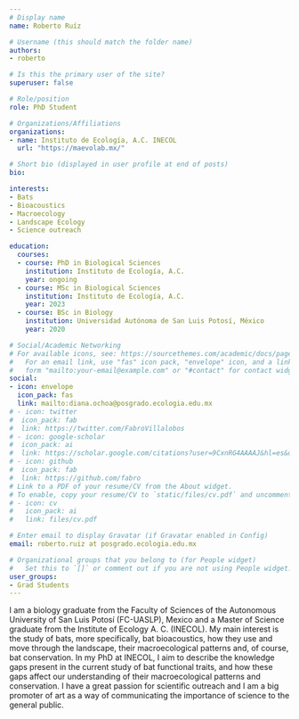 ```yaml
---
# Display name
name: Roberto Ruíz 

# Username (this should match the folder name)
authors:
- roberto

# Is this the primary user of the site?
superuser: false

# Role/position
role: PhD Student

# Organizations/Affiliations
organizations:
- name: Instituto de Ecología, A.C. INECOL
  url: "https://maevolab.mx/"

# Short bio (displayed in user profile at end of posts)
bio: 

interests:
- Bats
- Bioacoustics
- Macroecology
- Landscape Ecology
- Science outreach

education:
  courses:
  - course: PhD in Biological Sciences
    institution: Instituto de Ecología, A.C. 
    year: ongoing
  - course: MSc in Biological Sciences
    institution: Instituto de Ecología, A.C. 
    year: 2023
  - course: BSc in Biology
    institution: Universidad Autónoma de San Luis Potosí, México
    year: 2020

# Social/Academic Networking
# For available icons, see: https://sourcethemes.com/academic/docs/page-builder/#icons
#   For an email link, use "fas" icon pack, "envelope" icon, and a link in the
#   form "mailto:your-email@example.com" or "#contact" for contact widget.
social:
- icon: envelope
  icon_pack: fas
  link: mailto:diana.ochoa@posgrado.ecologia.edu.mx
# - icon: twitter
#  icon_pack: fab
#  link: https://twitter.com/FabroVillalobos
# - icon: google-scholar
#  icon_pack: ai
#  link: https://scholar.google.com/citations?user=9CxnRG4AAAAJ&hl=es&oi=ao
# - icon: github
#  icon_pack: fab
#  link: https://github.com/fabro
# Link to a PDF of your resume/CV from the About widget.
# To enable, copy your resume/CV to `static/files/cv.pdf` and uncomment the lines below.
# - icon: cv
#   icon_pack: ai
#   link: files/cv.pdf

# Enter email to display Gravatar (if Gravatar enabled in Config)
email: roberto.ruiz at posgrado.ecologia.edu.mx

# Organizational groups that you belong to (for People widget)
#   Set this to `[]` or comment out if you are not using People widget.
user_groups:
- Grad Students
---
```


I am a biology graduate from the Faculty of Sciences of the Autonomous University of San Luis Potosí (FC-UASLP), Mexico and a Master of Science graduate from the Institute of Ecology A. C. (INECOL). My main interest is the study of bats, more specifically, bat bioacoustics, how they use and move through the landscape, their macroecological patterns and, of course, bat conservation. In my PhD at INECOL, I aim to describe the knowledge gaps present in the current study of bat functional traits, and how these gaps affect our understanding of their macroecological patterns and conservation. I have a great passion for scientific outreach and I am a big promoter of art as a way of communicating the importance of science to the general public.

